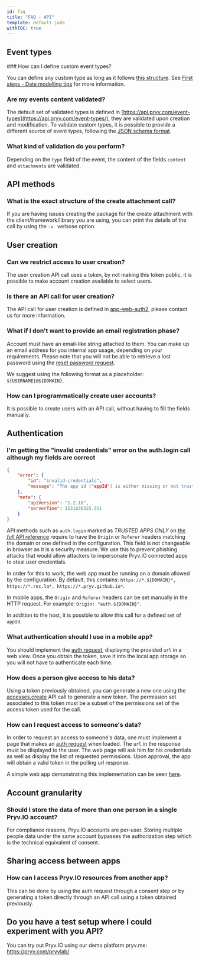 ```yaml
---
id: faq
title: "FAQ - API"
template: default.jade
withTOC: true
---
```


## Event types

### How can I define custom event types?

You can define any custom type as long as it follows [this structure](http://api.pryv.com/event-types/#basics). See [First steps - Date modelling tips](http://api.pryv.com/getting-started/pryvme/#data-modelling-tips/) for more information.

### Are my events content validated?

The default set of validated types is defined in [https://api.pryv.com/event-types](https://api.pryv.com/event-types/), they are validated upon creation and modification. To validate custom types, it is possible to provide a different source of event types, following the [JSON schema format](https://api.pryv.com/event-types/#format-specification).

### What kind of validation do you perform?

Depending on the `type` field of the event, the content of the fields `content` and `attachments` are validated.

## API methods

### What is the exact structure of the create attachment call?

If you are having issues creating the package for the create attachment with the client/framework/library you are using, you can print the details of the call by using the `-v ` verbose option.

## User creation

### Can we restrict access to user creation?

The user creation API call uses a token, by not making this token public, it is possible to make account creation available to select users.

### Is there an API call for user creation?

The API call for user creation is defined in [app-web-auth2](https://github.com/pryv/app-web-auth2/blob/master/src/js/account/register.js#L22), please contact us for more information.

### What if I don't want to provide an email registration phase?

Account must have an email-like string attached to them. You can make up an email address for you internal app usage, depending on your requirements. Please note that you will not be able to retrieve a lost password using the [reset password request](https://api.pryv.com/reference-full/#request-password-reset).

We suggest using the following format as a placeholder: `${USERNAME}@${DOMAIN}`.

### How can I programmatically create user accounts?

It is possible to create users with an API call, without having to fill the fields manually.

## Authentication

### I'm getting the "invalid credentials" error on the auth.login call although my fields are correct

```json
{
    "error": {
        "id": "invalid-credentials",
        "message": "The app id ("appId") is either missing or not trusted."
    },
    "meta": {
        "apiVersion": "1.2.18",
        "serverTime": 1531830525.911
    }
}
```

API methods such as `auth.login` marked as *TRUSTED APPS ONLY* on [the *full* API reference](https://api.pryv.com/reference-full/) require to have the `Origin` or `Referer` headers matching the domain or one defined in the configuration. This field is not changeable in browser as it is a security measure. We use this to prevent phishing attacks that would allow attackers to impersonate Pryv.IO connected apps to steal user credentials.

In order for this to work, the web app must be running on a domain allowed by the configuration. By default, this contains: `https://*.${DOMAIN}*, https://*.rec.la*, https://*.pryv.github.io*`.

In mobile apps, the `Origin` and `Referer` headers can be set manually in the HTTP request. For example: `Origin: "auth.${DOMAIN}"`.

In addition to the host, it is possible to allow this call for a defined set of `appId`.

### What authentication should I use in a mobile app?

You should implement the [auth request](https://api.pryv.com/reference-full/#auth-request), displaying the provided `url` in a web view. Once you obtain the token, save it into the local app storage so you will not have to authenticate each time.

### How does a person give access to his data?

Using a token previously obtained, you can generate a new one using the [accesses.create](https://api.pryv.com/reference/#create-access) API call to generate a new token. The permission set associated to this token must be a subset of the permissions set of the access token used for the call.

### How can I request access to someone's data?

In order to request an access to someone's data, one must implement a page that makes an [auth request](http://api.pryv.com/reference/#auth-request) when loaded. The `url` in the response must be displayed to the user. The web page will ask him for his credentials as well as display the list of requested permissions. Upon approval, the app will obtain a valid token in the polling url response.

A simple web app demonstrating this implementation can be seen [here](https://api.pryv.com/app-web-access/?pryv-reg=reg.pryv.me).

## Account granularity

### Should I store the data of more than one person in a single Pryv.IO account?

For compliance reasons, Pryv.IO accounts are per-user. Storing multiple people data under the same account bypasses the authorization step which is the technical equivalent of consent.

## Sharing access between apps

### How can I access Pryv.IO resources from another app?

This can be done by using the auth request through a consent step or by generating a token directly through an API call using a token obtained previously.

## Do you have a test setup where I could experiment with you API?

You can try out Pryv.IO using our demo platform pryv.me: https://pryv.com/pryvlab/

